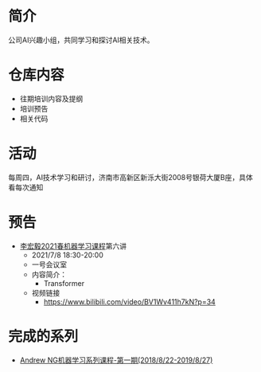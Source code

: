 # 简介
公司AI兴趣小组，共同学习和探讨AI相关技术。
# 仓库内容
- 往期培训内容及提纲
- 培训预告
- 相关代码
# 活动
每周四，AI技术学习和研讨，济南市高新区新泺大街2008号银荷大厦B座，具体看每次通知
# 预告
- [李宏毅2021春机器学习课程](https://github.com/guomxin/SIGAI/blob/master/HYMachineLearningTraining.md)第六讲
  - 2021/7/8 18:30-20:00
  - 一号会议室
  - 内容简介：  
    - Transformer
  - 视频链接
    - https://www.bilibili.com/video/BV1Wv411h7kN?p=34

# 完成的系列
- [Andrew NG机器学习系列课程-第一期(2018/8/22-2019/8/27)](https://github.com/guomxin/SIGAI/blob/master/NGMachineLearningTraining.md)
